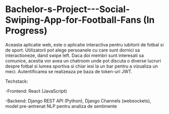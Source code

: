 # Bachelor-s-Project---Social-Swiping-App-for-Football-Fans (In Progress)

Aceasta aplicatie web, este o aplicatie interactiva pentru iubitorii de fotbal si de sport. Utilizatorii pot alege persoanele cu care sunt dornici sa interactioneze, dand swipe left. Daca doi membri sunt interesati sa comunice, acestia vor avea un chatroom unde pot discuta
o diverse lucruri despre fotbal si lumea sportiva si chiar iesi la un bar pentru a vizualiza un meci. Autentificarea se realizeaza pe baza de token-uri JWT.

Techstack: 

-Frontend: React (JavaScript)

-Backend: Django REST API (Python), Django Channels (websockets), model pre-antrenat NLP pentru analiza de sentimente
